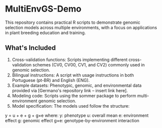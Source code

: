 # MultiEnvGS-Demo
This repository contains practical R scripts to demonstrate genomic selection models across multiple environments, with a focus on applications in plant breeding education and training.

## What's Included
1) Cross-validation functions: Scripts implementing different cross-validation schemes (CV0, CV00, CV1, and CV2) commonly used in genomic selection.
2) Bilingual instructions: A script with usage instructions in both Portuguese (pt-BR) and English (ENG).
3) Example datasets: Phenotypic, genomic, and environmental data provided via [Germano's repository link – insert link here].
4) Modeling code: Scripts using the sommer package to perform multi-environment genomic selection.
5) Model specification: The models used follow the structure:

y = u + e + g + g×e
where:
y: phenotype
u: overall mean
e: environment effect
g: genomic effect
g×e: genotype-by-environment interaction

